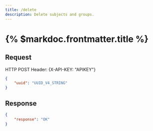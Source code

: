 ```yaml
---
title: /delete
description: Delete subjects and groups.
---
```


# {% $markdoc.frontmatter.title %}

## Request
HTTP POST
Header: {X-API-KEY: "APIKEY"}
```json
{
    "uuid": "UUID_V4_STRING"
}
```

## Response
```json
{
    "response": "OK"
}
```
